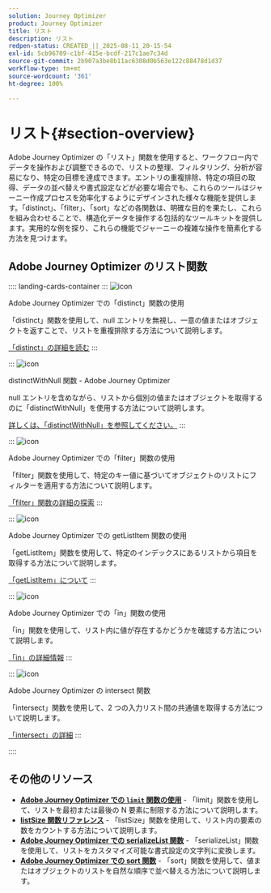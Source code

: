 ```yaml
---
solution: Journey Optimizer
product: Journey Optimizer
title: リスト
description: リスト
redpen-status: CREATED_||_2025-08-11_20-15-54
exl-id: 5cb96709-c1bf-415e-bcdf-217c1ae7c34d
source-git-commit: 2b907a3be8b11ac6308d0b563e122c88478d1d37
workflow-type: tm+mt
source-wordcount: '361'
ht-degree: 100%

---
```


# リスト{#section-overview}

Adobe Journey Optimizer の「リスト」関数を使用すると、ワークフロー内でデータを操作および調整できるので、リストの整理、フィルタリング、分析が容易になり、特定の目標を達成できます。エントリの重複排除、特定の項目の取得、データの並べ替えや書式設定などが必要な場合でも、これらのツールはジャーニー作成プロセスを効率化するようにデザインされた様々な機能を提供します。「distinct」、「filter」、「sort」などの各関数は、明確な目的を果たし、これらを組み合わせることで、構造化データを操作する包括的なツールキットを提供します。実用的な例を探り、これらの機能でジャーニーの複雑な操作を簡素化する方法を見つけます。

## Adobe Journey Optimizer のリスト関数

:::: landing-cards-container
:::
![icon](https://cdn.experienceleague.adobe.com/icons/code-branch.svg?lang=ja)

Adobe Journey Optimizer での「distinct」関数の使用

「distinct」関数を使用して、null エントリを無視し、一意の値またはオブジェクトを返すことで、リストを重複排除する方法について説明します。

[「distinct」の詳細を読む](../using/building-journeys/functions/functiondistinct.md)
:::

:::
![icon](https://cdn.experienceleague.adobe.com/icons/code-branch.svg?lang=ja)

distinctWithNull 関数 - Adobe Journey Optimizer

null エントリを含めながら、リストから個別の値またはオブジェクトを取得するのに「distinctWithNull」を使用する方法について説明します。

[詳しくは、「distinctWithNull」を参照してください。](../using/building-journeys/functions/functiondistinctwithnull.md)
:::

:::
![icon](https://cdn.experienceleague.adobe.com/icons/code-branch.svg?lang=ja)

Adobe Journey Optimizer での「filter」関数の使用

「filter」関数を使用して、特定のキー値に基づいてオブジェクトのリストにフィルターを適用する方法について説明します。

[「filter」関数の詳細の探索](../using/building-journeys/functions/functionfilter.md)
:::

:::
![icon](https://cdn.experienceleague.adobe.com/icons/code-branch.svg?lang=ja)

Adobe Journey Optimizer での getListItem 関数の使用

「getListItem」関数を使用して、特定のインデックスにあるリストから項目を取得する方法について説明します。

[「getListItem」について](../using/building-journeys/functions/functiongetlistitem.md)
:::

:::
![icon](https://cdn.experienceleague.adobe.com/icons/code-branch.svg?lang=ja)

Adobe Journey Optimizer での「in」関数の使用

「in」関数を使用して、リスト内に値が存在するかどうかを確認する方法について説明します。

[「in」の詳細情報](../using/building-journeys/functions/functionin.md)
:::

:::
![icon](https://cdn.experienceleague.adobe.com/icons/code-branch.svg?lang=ja)

Adobe Journey Optimizer の intersect 関数

「intersect」関数を使用して、2 つの入力リスト間の共通値を取得する方法について説明します。

[「intersect」の詳細](../using/building-journeys/functions/functionintersect.md)
:::

::::


## その他のリソース

- **[Adobe Journey Optimizer での `limit` 関数の使用](../using/building-journeys/functions/functionlimit.md)** - 「limit」関数を使用して、リストを最初または最後の N 要素に制限する方法について説明します。
- **[listSize 関数リファレンス](../using/building-journeys/functions/functionlistsize.md)** - 「listSize」関数を使用して、リスト内の要素の数をカウントする方法について説明します。
- **[Adobe Journey Optimizer での serializeList 関数](../using/building-journeys/functions/functionserializelist.md)** - 「serializeList」関数を使用して、リストをカスタマイズ可能な書式設定の文字列に変換します。
- **[Adobe Journey Optimizer での sort 関数](../using/building-journeys/functions/functionsort.md)** - 「sort」関数を使用して、値またはオブジェクトのリストを自然な順序で並べ替える方法について説明します。
